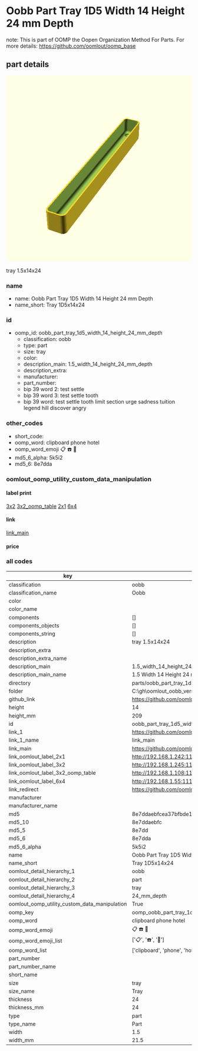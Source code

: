 # Oobb Part Tray 1D5 Width 14 Height 24 mm Depth  

note: This is part of OOMP the Oopen Organization Method For Parts. For more details: https://github.com/oomlout/oomp_base

##  part details
  

[![](3dpr.png)](3dpr.png)

tray 1.5x14x24



### name
* name: Oobb Part Tray 1D5 Width 14 Height 24 mm Depth
* name_short: Tray 1D5x14x24 
### id
* oomp_id: oobb_part_tray_1d5_width_14_height_24_mm_depth
  * classification: oobb
  * type: part
  * size: tray
  * color: 
  * description_main: 1.5_width_14_height_24_mm_depth
  * description_extra: 
  * manufacturer: 
  * part_number: 
  * bip 39 word 2: test settle
  * bip 39 word 3: test settle tooth
  * bip 39 word: test settle tooth limit section urge sadness tuition legend hill discover angry

### other_codes
* short_code: 
* oomp_word: clipboard phone hotel
* oomp_word_emoji :clipboard: :phone: :hotel:
* md5_6_alpha: 5k5i2
* md5_6: 8e7dda






### oomlout_oomp_utility_custom_data_manipulation
#### label print
[3x2](http://192.168.1.245:1112/?label=oomp%205k5i2)
[3x2_oomp_table](http://192.168.1.108:1112/?label=oomp%205k5i2)
[2x1](http://192.168.1.242:1112/?label=oomp%205k5i2)
[6x4](http://192.168.1.55:1112/?label=oomp%205k5i2)    

#### link

[link_main](https://github.com/oomlout/oomlout_oobb_version_4_generated_parts/tree/main/navigation_oomp/oobb/part/tray/1.5_width_14_height_24_mm_depth/part)                              

#### price







### all codes 
| key | value |  
| --- | --- |  
| classification | oobb |  
| classification_name | Oobb |  
| color |  |  
| color_name |  |  
| components | [] |  
| components_objects | [] |  
| components_string | [] |  
| description | tray 1.5x14x24 |  
| description_extra |  |  
| description_extra_name |  |  
| description_main | 1.5_width_14_height_24_mm_depth |  
| description_main_name | 1.5 Width 14 Height 24 mm Depth |  
| directory | parts/oobb_part_tray_1d5_width_14_height_24_mm_depth |  
| folder | C:\gh\oomlout_oobb_version_4_generated_parts\parts\oobb_part_tray_1d5_width_14_height_24_mm_depth |  
| github_link | https://github.com/oomlout/oomlout_oomp_part_src/tree/main/parts/oobb_part_tray_1d5_width_14_height_24_mm_depth |  
| height | 14 |  
| height_mm | 209 |  
| id | oobb_part_tray_1d5_width_14_height_24_mm_depth |  
| link_1 | https://github.com/oomlout/oomlout_oobb_version_4_generated_parts/tree/main/navigation_oomp/oobb/part/tray/1.5_width_14_height_24_mm_depth/part |  
| link_1_name | link_main |  
| link_main | https://github.com/oomlout/oomlout_oobb_version_4_generated_parts/tree/main/navigation_oomp/oobb/part/tray/1.5_width_14_height_24_mm_depth/part |  
| link_oomlout_label_2x1 | http://192.168.1.242:1112/?label=oomp%205k5i2 |  
| link_oomlout_label_3x2 | http://192.168.1.245:1112/?label=oomp%205k5i2 |  
| link_oomlout_label_3x2_oomp_table | http://192.168.1.108:1112/?label=oomp%205k5i2 |  
| link_oomlout_label_6x4 | http://192.168.1.55:1112/?label=oomp%205k5i2 |  
| link_redirect | https://github.com/oomlout/oomlout_oobb_version_4_generated_parts/tree/main/parts/oobb_tray_1d5_14_24 |  
| manufacturer |  |  
| manufacturer_name |  |  
| md5 | 8e7ddaebfcea37bfbde1581fc9b11efc |  
| md5_10 | 8e7ddaebfc |  
| md5_5 | 8e7dd |  
| md5_6 | 8e7dda |  
| md5_6_alpha | 5k5i2 |  
| name | Oobb Part Tray 1D5 Width 14 Height 24 mm Depth |  
| name_short | Tray 1D5x14x24  |  
| oomlout_detail_hierarchy_1 | oobb |  
| oomlout_detail_hierarchy_2 | part |  
| oomlout_detail_hierarchy_3 | tray |  
| oomlout_detail_hierarchy_4 | 24_mm_depth |  
| oomlout_oomp_utility_custom_data_manipulation | True |  
| oomp_key | oomp_oobb_part_tray_1d5_width_14_height_24_mm_depth |  
| oomp_word | clipboard phone hotel |  
| oomp_word_emoji | :clipboard: :phone: :hotel: |  
| oomp_word_emoji_list | [':clipboard:', ':phone:', ':hotel:'] |  
| oomp_word_list | ['clipboard', 'phone', 'hotel'] |  
| part_number |  |  
| part_number_name |  |  
| short_name |  |  
| size | tray |  
| size_name | Tray |  
| thickness | 24 |  
| thickness_mm | 24 |  
| type | part |  
| type_name | Part |  
| width | 1.5 |  
| width_mm | 21.5 |  
